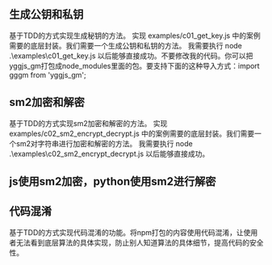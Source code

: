 ## 生成公钥和私钥

基于TDD的方式实现生成秘钥的方法。
实现 examples/c01_get_key.js 中的案例需要的底层封装。我们需要一个生成公钥和私钥的方法。
我需要执行 node .\examples\c01_get_key.js 以后能够直接成功。不要修改我的代码。你可以把yggjs_gm打包成node_modules里面的包。要支持下面的这种导入方式：import gggm from 'yggjs_gm';


## sm2加密和解密

基于TDD的方式实现sm2加密和解密的方法。
实现 examples/c02_sm2_encrypt_decrypt.js 中的案例需要的底层封装。我们需要一个sm2对字符串进行加密和解密的方法。
我需要执行 node .\examples\c02_sm2_encrypt_decrypt.js 以后能够直接成功。


## js使用sm2加密，python使用sm2进行解密


## 代码混淆
基于TDD的方式实现代码混淆的功能。将npm打包的内容使用代码混淆，让使用者无法看到底层算法的具体实现，防止别人知道算法的具体细节，提高代码的安全性。
